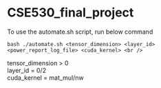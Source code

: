 # CSE530_final_project

To use the automate.sh script, run below command <br />
```console
bash ./automate.sh <tensor_dimension> <layer_id> <power_report_log_file> <cuda_kernel> <br />
```
tensor_dimension > 0 <br />
layer_id = 0/2 <br />
cuda_kernel = mat_mul/nw <br />
